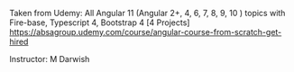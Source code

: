 




Taken from Udemy:
All Angular 11 (Angular 2+, 4, 6, 7, 8, 9, 10 ) topics with Fire-base, Typescript 4, Bootstrap 4 [4 Projects]
https://absagroup.udemy.com/course/angular-course-from-scratch-get-hired


Instructor: M Darwish